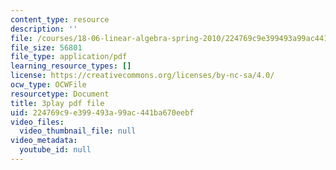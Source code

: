 ```yaml
---
content_type: resource
description: ''
file: /courses/18-06-linear-algebra-spring-2010/224769c9e399493a99ac441ba670eebf_9Q1q7s1jTzU.pdf
file_size: 56801
file_type: application/pdf
learning_resource_types: []
license: https://creativecommons.org/licenses/by-nc-sa/4.0/
ocw_type: OCWFile
resourcetype: Document
title: 3play pdf file
uid: 224769c9-e399-493a-99ac-441ba670eebf
video_files:
  video_thumbnail_file: null
video_metadata:
  youtube_id: null
---
```

